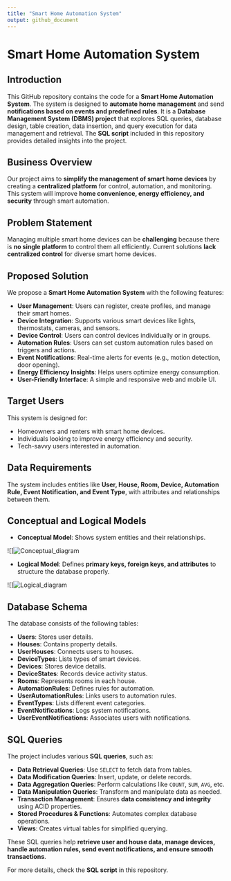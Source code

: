 ```yaml
---
title: "Smart Home Automation System"
output: github_document
---
```


# Smart Home Automation System  

## Introduction  
This GitHub repository contains the code for a **Smart Home Automation System**. The system is designed to **automate home management** and send **notifications based on events and predefined rules**. It is a **Database Management System (DBMS) project** that explores SQL queries, database design, table creation, data insertion, and query execution for data management and retrieval. The **SQL script** included in this repository provides detailed insights into the project.  

## Business Overview  
Our project aims to **simplify the management of smart home devices** by creating a **centralized platform** for control, automation, and monitoring. This system will improve **home convenience, energy efficiency, and security** through smart automation.  

## Problem Statement  
Managing multiple smart home devices can be **challenging** because there is **no single platform** to control them all efficiently. Current solutions **lack centralized control** for diverse smart home devices.  

## Proposed Solution  
We propose a **Smart Home Automation System** with the following features:  
- **User Management**: Users can register, create profiles, and manage their smart homes.  
- **Device Integration**: Supports various smart devices like lights, thermostats, cameras, and sensors.  
- **Device Control**: Users can control devices individually or in groups.  
- **Automation Rules**: Users can set custom automation rules based on triggers and actions.  
- **Event Notifications**: Real-time alerts for events (e.g., motion detection, door opening).  
- **Energy Efficiency Insights**: Helps users optimize energy consumption.  
- **User-Friendly Interface**: A simple and responsive web and mobile UI.  

## Target Users  
This system is designed for:  
- Homeowners and renters with smart home devices.  
- Individuals looking to improve energy efficiency and security.  
- Tech-savvy users interested in automation.  

## Data Requirements  
The system includes entities like **User, House, Room, Device, Automation Rule, Event Notification, and Event Type**, with attributes and relationships between them.  

## Conceptual and Logical Models  
- **Conceptual Model**: Shows system entities and their relationships.  

![]![Conceptual_diagram](https://github.com/user-attachments/assets/2b7e3b08-ffca-4ecc-a612-b818ccf84b2c)


- **Logical Model**: Defines **primary keys, foreign keys, and attributes** to structure the database properly.  

![]![Logical_diagram](https://github.com/user-attachments/assets/85193bd1-6044-4f0c-8574-d8629737351c)
 

## Database Schema  
The database consists of the following tables:  
- **Users**: Stores user details.  
- **Houses**: Contains property details.  
- **UserHouses**: Connects users to houses.  
- **DeviceTypes**: Lists types of smart devices.  
- **Devices**: Stores device details.  
- **DeviceStates**: Records device activity status.  
- **Rooms**: Represents rooms in each house.  
- **AutomationRules**: Defines rules for automation.  
- **UserAutomationRules**: Links users to automation rules.  
- **EventTypes**: Lists different event categories.  
- **EventNotifications**: Logs system notifications.  
- **UserEventNotifications**: Associates users with notifications.  


## SQL Queries  
The project includes various **SQL queries**, such as:  
- **Data Retrieval Queries**: Use `SELECT` to fetch data from tables.  
- **Data Modification Queries**: Insert, update, or delete records.  
- **Data Aggregation Queries**: Perform calculations like `COUNT`, `SUM`, `AVG`, etc.  
- **Data Manipulation Queries**: Transform and manipulate data as needed.  
- **Transaction Management**: Ensures **data consistency and integrity** using ACID properties.  
- **Stored Procedures & Functions**: Automates complex database operations.  
- **Views**: Creates virtual tables for simplified querying.  

These SQL queries help **retrieve user and house data, manage devices, handle automation rules, send event notifications, and ensure smooth transactions**.  

For more details, check the **SQL script** in this repository.
